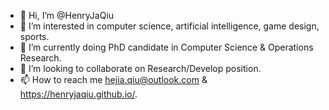 - 👋 Hi, I’m @HenryJaQiu
- 👀 I’m interested in computer science, artificial intelligence, game design, sports.
- 🌱 I’m currently doing PhD candidate in Computer Science & Operations Research.
- 💞️ I’m looking to collaborate on Research/Develop position.
- 📫 How to reach me hejia.qiu@outlook.com & https://henryjaqiu.github.io/.

<!---
HenryJaQiu/HenryJaQiu is a ✨ special ✨ repository because its `README.md` (this file) appears on your GitHub profile.
You can click the Preview link to take a look at your changes.
--->
